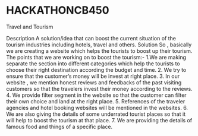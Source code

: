 # HACKATHONCB450
Travel and Tourism

Description
A solution/idea that can boost the current situation of the tourism industries including hotels, travel and others.
Solution
So , basically we are creating a website which helps the tourists to boost up their tourism. 
The points that we are working on to boost the tourism:-
1.We are making separate the section into different categories which help the tourists to choose their right destination according the budget and time.
2. We try to ensure that the customer’s money will be invest at right place. 
3. In our website , we mention honest reviews and feedbacks of the past visiting customers so that the travelers invest their money according to the reviews.
4. We provide filter segment in the website so that the customer can filter their own choice and land at the right place.
5. References of the traveler agencies and hotel booking websites will be mentioned in the websites.
6. We are also giving the details of some underrated tourist places so that it will help to boost the tourism at that place. 
7. We are providing the details of famous food and things of a specific place.
